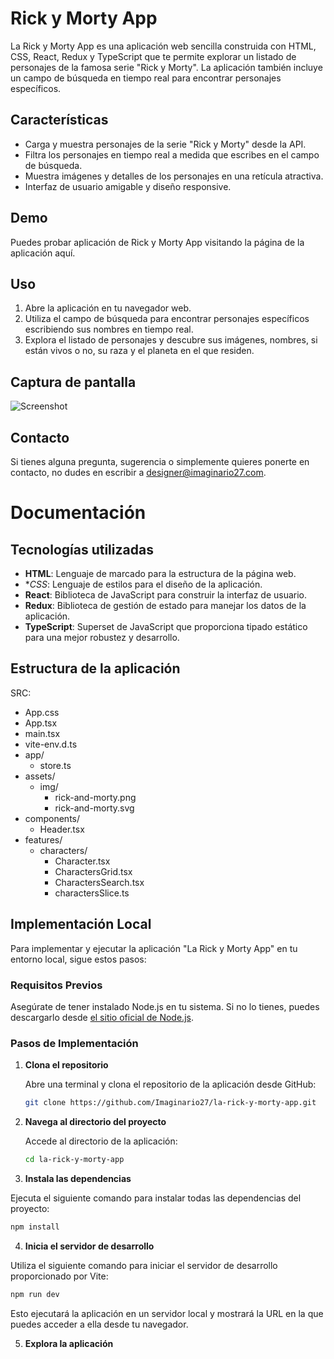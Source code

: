 # Rick y Morty App
La Rick y Morty App es una aplicación web sencilla construida con HTML, CSS, React, Redux y TypeScript que te permite explorar un listado de personajes de la famosa serie "Rick y Morty". La aplicación también incluye un campo de búsqueda en tiempo real para encontrar personajes específicos.

## Características
- Carga y muestra personajes de la serie "Rick y Morty" desde la API.
- Filtra los personajes en tiempo real a medida que escribes en el campo de búsqueda.
- Muestra imágenes y detalles de los personajes en una retícula atractiva.
- Interfaz de usuario amigable y diseño responsive.

## Demo
Puedes probar aplicación de Rick y Morty App visitando la página de la aplicación aquí.

## Uso
1. Abre la aplicación en tu navegador web.
2. Utiliza el campo de búsqueda para encontrar personajes específicos escribiendo sus nombres en tiempo real.
3. Explora el listado de personajes y descubre sus imágenes, nombres, si están vivos o no, su raza y el planeta en el que residen.

## Captura de pantalla
![Screenshot](https://imaginario27.com/wp-content/uploads/2023/10/aplicacion-rick-y-morty-captura-pantalla.jpg)

## Contacto
Si tienes alguna pregunta, sugerencia o simplemente quieres ponerte en contacto, no dudes en escribir a designer@imaginario27.com. 

# Documentación 
## Tecnologías utilizadas
- **HTML**: Lenguaje de marcado para la estructura de la página web.
- **CSS*: Lenguaje de estilos para el diseño de la aplicación.
- **React**: Biblioteca de JavaScript para construir la interfaz de usuario.
- **Redux**: Biblioteca de gestión de estado para manejar los datos de la aplicación.
- **TypeScript**: Superset de JavaScript que proporciona tipado estático para una mejor robustez y desarrollo.

## Estructura de la aplicación 
SRC:
- App.css
- App.tsx
- main.tsx
- vite-env.d.ts
- app/
  - store.ts
- assets/
  - img/
    - rick-and-morty.png
    - rick-and-morty.svg
- components/
  - Header.tsx
- features/
  - characters/
    - Character.tsx
    - CharactersGrid.tsx
    - CharactersSearch.tsx
    - charactersSlice.ts
   
## Implementación Local
Para implementar y ejecutar la aplicación "La Rick y Morty App" en tu entorno local, sigue estos pasos:

### Requisitos Previos
Asegúrate de tener instalado Node.js en tu sistema. Si no lo tienes, puedes descargarlo desde [el sitio oficial de Node.js](https://nodejs.org/).

### Pasos de Implementación
1. **Clona el repositorio**

   Abre una terminal y clona el repositorio de la aplicación desde GitHub:

   ```bash
   git clone https://github.com/Imaginario27/la-rick-y-morty-app.git
   ```
   
2. **Navega al directorio del proyecto**

   Accede al directorio de la aplicación:

   ```bash
   cd la-rick-y-morty-app
   ```

3. **Instala las dependencias**

  Ejecuta el siguiente comando para instalar todas las dependencias del proyecto:

   ```bash
   npm install
   ```
   
4. **Inicia el servidor de desarrollo**

  Utiliza el siguiente comando para iniciar el servidor de desarrollo proporcionado por Vite:

   ```bash
   npm run dev
   ```

  Esto ejecutará la aplicación en un servidor local y mostrará la URL en la que puedes acceder a ella desde tu navegador.

5. **Explora la aplicación**
